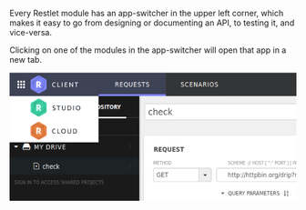 
Every Restlet module has an app-switcher in the upper left corner, which makes it easy to go from designing or documenting an API, to testing it, and vice-versa.

Clicking on one of the modules in the app-switcher will open that app in a new tab.

<!-- IN SCREENSHOT: HEADER | RP_TREE | REQUEST_EDITOR -->
![Using the app-switcher](images/appswitcher.png "Using the app-switcher")
